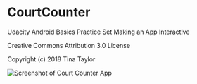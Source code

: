 # CourtCounter

Udacity Android Basics Practice Set Making an App Interactive
  
Creative Commons Attribution 3.0 License

Copyright (c) 2018 Tina Taylor

![Screenshot of Court Counter App](/CourtCounter/docs/images/courtcounterapp.png "Screenshot of Court Counter App width=200")

